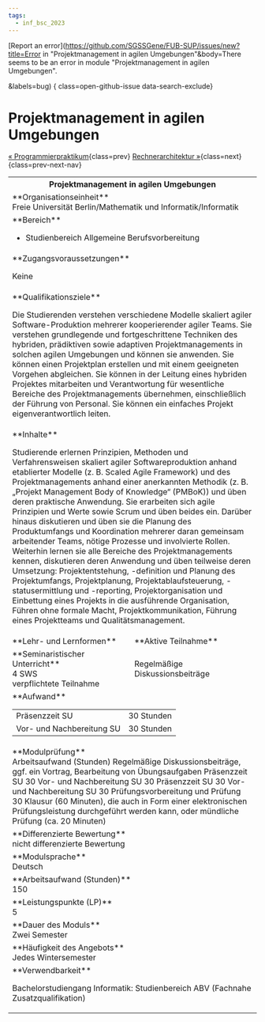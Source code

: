 ```yaml
---
tags:
  - inf_bsc_2023
---
```

[Report an error](https://github.com/SGSSGene/FUB-SUP/issues/new?title=Error in "Projektmanagement in agilen Umgebungen"&body=There seems to be an error in module "Projektmanagement in agilen Umgebungen".

<Describe here a slightly more detailed description of what is wrong>&labels=bug)
{ class=open-github-issue data-search-exclude}

# Projektmanagement in agilen Umgebungen

[« Programmierpraktikum](Programmierpraktikum.md){class=prev}
[Rechnerarchitektur »](Rechnerarchitektur.md){class=next}
{class=prev-next-nav}

<table markdown id="moduledesc">
<tr markdown class="moduledesc_head"><th colspan="2">Projektmanagement in agilen Umgebungen </th></tr>
<tr markdown><td colspan="2">**Organisationseinheit**   <br>Freie Universität Berlin/Mathematik und Informatik/Informatik</td></tr>

<tr markdown><td colspan="2">**Bereich**<br>


- Studienbereich Allgemeine Berufsvorbereitung

</td></tr>

<tr markdown><td colspan="2">**Zugangsvoraussetzungen** <br>

Keine


</td></tr>
<tr markdown><td colspan="2">**Qualifikationsziele**    <br>

Die Studierenden verstehen verschiedene Modelle skaliert agiler
Software-Produktion mehrerer kooperierender agiler Teams. Sie verstehen
grundlegende und fortgeschrittene Techniken des hybriden, prädiktiven sowie
adaptiven Projektmanagements in solchen agilen Umgebungen und können sie
anwenden. Sie können einen Projektplan erstellen und mit einem geeigneten
Vorgehen abgleichen. Sie können in der Leitung eines hybriden Projektes
mitarbeiten und Verantwortung für wesentliche Bereiche des
Projektmanagements übernehmen, einschließlich der Führung von Personal. Sie
können ein einfaches Projekt eigenverantwortlich leiten.


</td></tr>
<tr markdown><td colspan="2">**Inhalte**                <br>

Studierende erlernen Prinzipien, Methoden und Verfahrensweisen skaliert
agiler Softwareproduktion anhand etablierter Modelle (z. B. Scaled Agile
Framework) und des Projektmanagements anhand einer anerkannten Methodik (z.
B. „Projekt Management Body of Knowledge“ (PMBoK)) und üben deren praktische
Anwendung. Sie erarbeiten sich agile Prinzipien und Werte sowie Scrum und
üben beides ein. Darüber hinaus diskutieren und üben sie die Planung des
Produktumfangs und Koordination mehrerer daran gemeinsam arbeitender Teams,
nötige Prozesse und involvierte Rollen. Weiterhin lernen sie alle Bereiche
des Projektmanagements kennen, diskutieren deren Anwendung und üben
teilweise deren Umsetzung: Projektentstehung, -definition und Planung des
Projektumfangs, Projektplanung, Projektablaufsteuerung, -statusermittlung
und -reporting, Projektorganisation und Einbettung eines Projekts in die
ausführende Organisation, Führen ohne formale Macht, Projektkommunikation,
Führung eines Projektteams und Qualitätsmanagement.


</td></tr>

<tr markdown><td>**Lehr- und Lernformen**</td><td>**Aktive Teilnahme**</td></tr>
<tr markdown><td> **Seminaristischer Unterricht** <br>4 SWS <br> verpflichtete Teilnahme</td><td>

Regelmäßige Diskussionsbeiträge
</td></tr>
<tr markdown><td colspan="2">**Aufwand**                <br>
<table class="aufwand_table">
<tr><td>Präsenzzeit SU</td><td>30 Stunden</td></tr>
<tr><td>Vor- und Nachbereitung SU</td><td>30 Stunden</td></tr>
</table>

</td></tr>
<tr markdown><td colspan="2">**Modulprüfung**             <br>Arbeitsaufwand (Stunden) Regelmäßige Diskussionsbeiträge, ggf. ein Vortrag,
Bearbeitung von Übungsaufgaben Präsenzzeit SU 30 Vor- und Nachbereitung SU
30 Präsenzzeit SU 30 Vor- und Nachbereitung SU 30 Prüfungsvorbereitung und
Prüfung 30 Klausur (60 Minuten), die auch in Form einer elektronischen
Prüfungsleistung durchgeführt werden kann, oder mündliche Prüfung (ca. 20
Minuten)


</td></tr>
<tr markdown><td colspan="2">**Differenzierte Bewertung** <br>nicht differenzierte Bewertung

</td></tr>
<tr markdown><td colspan="2">**Modulsprache**             <br>Deutsch</td></tr>
<tr markdown><td colspan="2">**Arbeitsaufwand (Stunden)** <br>150</td></tr>
<tr markdown><td colspan="2">**Leistungspunkte (LP)**     <br>5</td></tr>
<tr markdown><td colspan="2">**Dauer des Moduls**         <br>Zwei Semester</td></tr>
<tr markdown><td colspan="2">**Häufigkeit des Angebots**  <br>Jedes Wintersemester</td></tr>
<tr markdown><td colspan="2">**Verwendbarkeit**           <br>

Bachelorstudiengang Informatik: Studienbereich ABV (Fachnahe
Zusatzqualifikation)


</td></tr>

</table>
